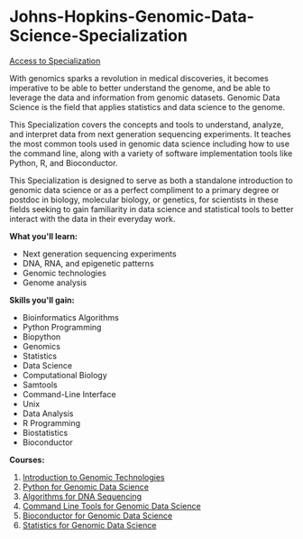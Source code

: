 # Johns-Hopkins-Genomic-Data-Science-Specialization

[Access to Specialization](https://www.coursera.org/specializations/genomic-data-science?action=enroll#outcomes)

With genomics sparks a revolution in medical discoveries, it becomes imperative to be able to better understand the genome, and be able to leverage the data and information from genomic datasets. Genomic Data Science is the field that applies statistics and data science to the genome. 

This Specialization covers the concepts and tools to understand, analyze, and interpret data from next generation sequencing experiments. It teaches the most common tools used in genomic data science including how to use the command line, along with a variety of software implementation tools like Python, R, and Bioconductor. 

This Specialization is designed to serve as both a standalone introduction to genomic data science or as a perfect compliment to a primary degree or postdoc in biology, molecular biology, or genetics, for scientists in these fields seeking to gain familiarity in data science and statistical tools to better interact with the data in their everyday work.

**What you'll learn:**
- Next generation sequencing experiments
- DNA, RNA, and epigenetic patterns
- Genomic technologies
- Genome analysis

 **Skills you'll gain:**
 - Bioinformatics Algorithms
 - Python Programming
 - Biopython
 - Genomics
 - Statistics
 - Data Science
 - Computational Biology
 - Samtools
 - Command-Line Interface
 - Unix
 - Data Analysis
 - R Programming
 - Biostatistics
 - Bioconductor

**Courses:**
1. [Introduction to Genomic Technologies]()
2. [Python for Genomic Data Science]()
3. [Algorithms for DNA Sequencing]()
4. [Command Line Tools for Genomic Data Science]()
5. [Bioconductor for Genomic Data Science]()
6. [Statistics for Genomic Data Science]()
